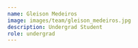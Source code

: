 ```yaml
---
name: Gleison Medeiros
image: images/team/gleison_medeiros.jpg
description: Undergrad Student
role: undergrad
---
```

